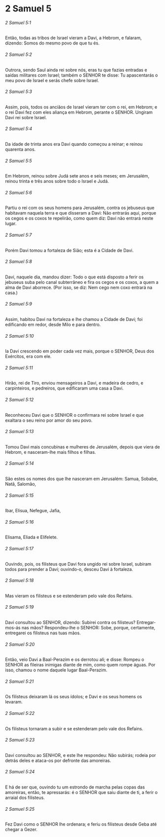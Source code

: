 # 2 Samuel 5

###### 2 Samuel 5:1

Então, todas as tribos de Israel vieram a Davi, a Hebrom, e falaram, dizendo: Somos do mesmo povo de que tu és.

###### 2 Samuel 5:2

Outrora, sendo Saul ainda rei sobre nós, eras tu que fazias entradas e saídas militares com Israel; também o SENHOR te disse: Tu apascentarás o meu povo de Israel e serás chefe sobre Israel.

###### 2 Samuel 5:3

Assim, pois, todos os anciãos de Israel vieram ter com o rei, em Hebrom; e o rei Davi fez com eles aliança em Hebrom, perante o SENHOR. Ungiram Davi rei sobre Israel.

###### 2 Samuel 5:4

Da idade de trinta anos era Davi quando começou a reinar; e reinou quarenta anos.

###### 2 Samuel 5:5

Em Hebrom, reinou sobre Judá sete anos e seis meses; em Jerusalém, reinou trinta e três anos sobre todo o Israel e Judá.

###### 2 Samuel 5:6

Partiu o rei com os seus homens para Jerusalém, contra os jebuseus que habitavam naquela terra e que disseram a Davi: Não entrarás aqui, porque os cegos e os coxos te repelirão, como quem diz: Davi não entrará neste lugar.

###### 2 Samuel 5:7

Porém Davi tomou a fortaleza de Sião; esta é a Cidade de Davi.

###### 2 Samuel 5:8

Davi, naquele dia, mandou dizer: Todo o que está disposto a ferir os jebuseus suba pelo canal subterrâneo e fira os cegos e os coxos, a quem a alma de Davi aborrece. (Por isso, se diz: Nem cego nem coxo entrará na casa.)

###### 2 Samuel 5:9

Assim, habitou Davi na fortaleza e lhe chamou a Cidade de Davi; foi edificando em redor, desde Milo e para dentro.

###### 2 Samuel 5:10

Ia Davi crescendo em poder cada vez mais, porque o SENHOR, Deus dos Exércitos, era com ele.

###### 2 Samuel 5:11

Hirão, rei de Tiro, enviou mensageiros a Davi, e madeira de cedro, e carpinteiros, e pedreiros, que edificaram uma casa a Davi.

###### 2 Samuel 5:12

Reconheceu Davi que o SENHOR o confirmara rei sobre Israel e que exaltara o seu reino por amor do seu povo.

###### 2 Samuel 5:13

Tomou Davi mais concubinas e mulheres de Jerusalém, depois que viera de Hebrom, e nasceram-lhe mais filhos e filhas.

###### 2 Samuel 5:14

São estes os nomes dos que lhe nasceram em Jerusalém: Samua, Sobabe, Natã, Salomão,

###### 2 Samuel 5:15

Ibar, Elisua, Nefegue, Jafia,

###### 2 Samuel 5:16

Elisama, Eliada e Elifelete.

###### 2 Samuel 5:17

Ouvindo, pois, os filisteus que Davi fora ungido rei sobre Israel, subiram todos para prender a Davi; ouvindo-o, desceu Davi à fortaleza.

###### 2 Samuel 5:18

Mas vieram os filisteus e se estenderam pelo vale dos Refains.

###### 2 Samuel 5:19

Davi consultou ao SENHOR, dizendo: Subirei contra os filisteus? Entregar-mos-ás nas mãos? Respondeu-lhe o SENHOR: Sobe, porque, certamente, entregarei os filisteus nas tuas mãos.

###### 2 Samuel 5:20

Então, veio Davi a Baal-Perazim e os derrotou ali; e disse: Rompeu o SENHOR as fileiras inimigas diante de mim, como quem rompe águas. Por isso, chamou o nome daquele lugar Baal-Perazim.

###### 2 Samuel 5:21

Os filisteus deixaram lá os seus ídolos; e Davi e os seus homens os levaram.

###### 2 Samuel 5:22

Os filisteus tornaram a subir e se estenderam pelo vale dos Refains.

###### 2 Samuel 5:23

Davi consultou ao SENHOR, e este lhe respondeu: Não subirás; rodeia por detrás deles e ataca-os por defronte das amoreiras.

###### 2 Samuel 5:24

E há de ser que, ouvindo tu um estrondo de marcha pelas copas das amoreiras, então, te apressarás: é o SENHOR que saiu diante de ti, a ferir o arraial dos filisteus.

###### 2 Samuel 5:25

Fez Davi como o SENHOR lhe ordenara; e feriu os filisteus desde Geba até chegar a Gezer.

